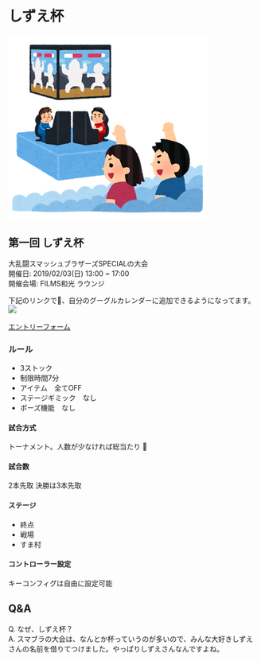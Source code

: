 # しずえ杯
![](/assets/img/esports_game_taikai.png)

## 第一回 しずえ杯
大乱闘スマッシュブラザーズSPECIALの大会  
開催日: 2019/02/03(日) 13:00 ~ 17:00  
開催会場: FILMS和光 ラウンジ  

下記のリンクで、自分のグーグルカレンダーに追加できるようになってます。  
<a target="_blank" href="https://calendar.google.com/event?action=TEMPLATE&amp;tmeid=N2V0ZnF2MGVvMmpwZTQxaDgydHBwc3B1bW8gc2hvdXRhLnlvc2hpa2FpQG0&amp;tmsrc=shouta.yoshikai%40gmail.com"><img border="0" src="https://www.google.com/calendar/images/ext/gc_button1_ja.gif"></a>

[エントリーフォーム](https://goo.gl/forms/ko759PMzkICd7ZQ22)

### ルール
+ 3ストック
+ 制限時間7分
+ アイテム　全てOFF
+ ステージギミック　なし
+ ポーズ機能　なし

#### 試合方式
トーナメント。人数が少なければ総当たり

#### 試合数
2本先取
決勝は3本先取

#### ステージ
+ 終点
+ 戦場
+ すま村

#### コントローラー設定
キーコンフィグは自由に設定可能

## Q&A
Q. なぜ、しずえ杯？  
A. スマブラの大会は、なんとか杯っていうのが多いので、みんな大好きしずえさんの名前を借りてつけました。やっぱりしずえさんなんですよね。